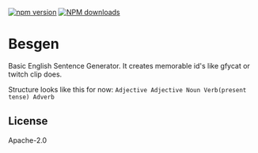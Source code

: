 [![npm version](https://img.shields.io/npm/v/besgen?style=for-the-badge)](https://www.npmjs.com/package/besgen) [![NPM downloads](https://img.shields.io/npm/dw/besgen?style=for-the-badge)](https://www.npmjs.com/package/besgen)

# Besgen

Basic English Sentence Generator. It creates memorable id's like gfycat or twitch clip does.

Structure looks like this for now: `Adjective Adjective Noun Verb(present tense) Adverb`

## License

Apache-2.0
